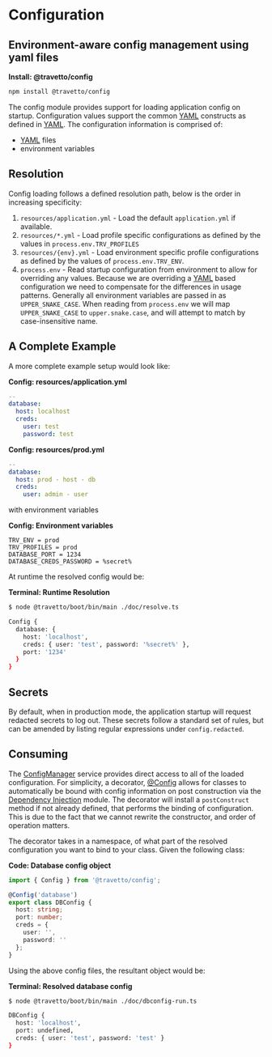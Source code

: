 <!-- This file was generated by the framweork and should not be modified directly -->
<!-- Please modify https://github.com/travetto/travetto/tree/master/module/config/doc.ts and execute "npm run docs" to rebuild -->
# Configuration
## Environment-aware config management using yaml files

**Install: @travetto/config**
```bash
npm install @travetto/config
```

The config module provides support for loading application config on startup. Configuration values support the common [YAML](https://en.wikipedia.org/wiki/YAML) constructs as defined in [YAML](https://github.com/travetto/travetto/tree/master/module/yaml#readme "Simple YAML support, provides only clean subset of yaml").  The configuration information is comprised of:

   
   *  [YAML](https://en.wikipedia.org/wiki/YAML) files
   *  environment variables

## Resolution

Config loading follows a defined resolution path, below is the order in increasing specificity:
   
   1. `resources/application.yml` - Load the default `application.yml` if available.
   1. `resources/*.yml` - Load profile specific configurations as defined by the values in `process.env.TRV_PROFILES`
   1. `resources/{env}.yml` - Load environment specific profile configurations as defined by the values of `process.env.TRV_ENV`.
   1. `process.env` - Read startup configuration from environment to allow for overriding any values. Because we are overriding a [YAML](https://en.wikipedia.org/wiki/YAML) based configuration we need to compensate for the differences in usage patterns.  Generally all environment variables are passed in as `UPPER_SNAKE_CASE`. When reading from `process.env` we will map `UPPER_SNAKE_CASE` to `upper.snake.case`, and will attempt to match by case-insensitive name.

## A Complete Example

A more complete example setup would look like:

**Config: resources/application.yml**
```yaml
--
database:
  host: localhost
  creds:
    user: test
    password: test
```

**Config: resources/prod.yml**
```yaml
--
database:
  host: prod - host - db
  creds:
    user: admin - user
```

with environment variables

**Config: Environment variables**
```properties
TRV_ENV = prod
TRV_PROFILES = prod
DATABASE_PORT = 1234
DATABASE_CREDS_PASSWORD = %secret%
```

At runtime the resolved config would be:

**Terminal: Runtime Resolution**
```bash
$ node @travetto/boot/bin/main ./doc/resolve.ts 

Config {
  database: {
    host: 'localhost',
    creds: { user: 'test', password: '%secret%' },
    port: '1234'
  }
}
```

## Secrets
By default, when in production mode, the application startup will request redacted secrets to log out.  These secrets follow a standard set of rules, but can be amended by listing regular expressions under `config.redacted`.

## Consuming
The [ConfigManager](https://github.com/travetto/travetto/tree/master/module/config/src/manager.ts) service provides direct access to all of the loaded configuration. For simplicity, a decorator, [@Config](https://github.com/travetto/travetto/tree/master/module/config/src/decorator.ts#L10) allows for classes to automatically be bound with config information on post construction via the [Dependency Injection](https://github.com/travetto/travetto/tree/master/module/di#readme "Dependency registration/management and injection support.") module. The decorator will install a `postConstruct` method if not already defined, that performs the binding of configuration.  This is due to the fact that we cannot rewrite the constructor, and order of operation matters.

The decorator takes in a namespace, of what part of the resolved configuration you want to bind to your class. Given the following class:

**Code: Database config object**
```typescript
import { Config } from '@travetto/config';

@Config('database')
export class DBConfig {
  host: string;
  port: number;
  creds = {
    user: '',
    password: ''
  };
}
```

Using the above config files, the resultant object would be:

**Terminal: Resolved database config**
```bash
$ node @travetto/boot/bin/main ./doc/dbconfig-run.ts 

DBConfig {
  host: 'localhost',
  port: undefined,
  creds: { user: 'test', password: 'test' }
}
```
